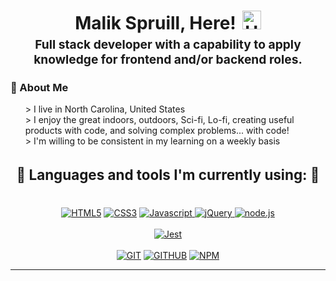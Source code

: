 <h1 style="text-align: center;margin-bottom: 5px;">Malik Spruill, Here!<img src="https://raw.githubusercontent.com/iampavangandhi/iampavangandhi/master/gifs/Hi.gif" alt="Hi" style="width: 30px;margin-left: 10px;"></h1>
<h3 style="font-size: 1.2rem; text-align: center;margin: 0 0 20px 0;">Full stack developer with a capability to apply knowledge for frontend and/or backend roles.</h3>

<h3>🍏 About Me</h3>
<ul style="list-style: none;">
<li>> I live in North Carolina, United States</li>
<li>> I enjoy the great indoors, outdoors, Sci-fi, Lo-fi, creating useful products with code, and solving complex problems... with code!</li>
<li>> I'm willing to be consistent in my learning on a weekly basis</li>
</ul>

<div style="text-align: center">
  <h3 style="font-size: 1.4rem">🧰 Languages and tools I'm currently using: 🧰</h3><br>
    <a href="https://"><img src="https://img.shields.io/static/v1?label=&message=HTML5&color=%23E34F26&style=for-the-badge&logo=html5&logoColor=whitesmoke" alt="HTML5"></a>
    <a href="https://"><img src="https://img.shields.io/static/v1?label=&message=CSS3&color=%231572B6&style=for-the-badge&logo=css3&logoColor=whitesmoke" alt="CSS3"></a>
    <a href="https://"><img src="https://img.shields.io/static/v1?label=&message=Javascript&color=%23F7DF1E&style=for-the-badge&logo=javascript&logoColor=grey" alt="Javascript"> 
    <a href="https://"><img src="https://img.shields.io/static/v1?label=&message=jQuery&color=blue&style=for-the-badge&logo=jQuery&logoColor=white" alt="jQuery"> 
    <a href="https://"><img src="https://img.shields.io/static/v1?label=&message=node.js&color=green&style=for-the-badge&logo=node.js&logoColor=white" alt="node.js"> 
    <br><br>
    <a href="https://"><img src="https://img.shields.io/static/v1?label=&message=Jest&color=crimson&style=for-the-badge&logo=Jest&logoColor=white" alt="Jest"> 
    <br><br>
    <a href="https://"><img src="https://img.shields.io/static/v1?label=&message=GIT&color=%23F05032&style=for-the-badge&logo=git&logoColor=whitesmoke" alt="GIT"></a>
    <a href="https://www.github.com/MalikSpruill" target="_blank"><img src="https://img.shields.io/static/v1?label=&message=GITHUB&color=%23181717&style=for-the-badge&logo=github&logoColor=whitesmoke" alt="GITHUB"></a>
    <a href="https://"><img src="https://img.shields.io/static/v1?label=&message=NPM&color=black&style=for-the-badge&logo=npm&logoColor=whitesmoke" alt="NPM"></a>
</div>


------

<!--
**MalikSpruill/MalikSpruill** is a ✨ _special_ ✨ repository because its `README.md` (this file) appears on your GitHub profile.
-->